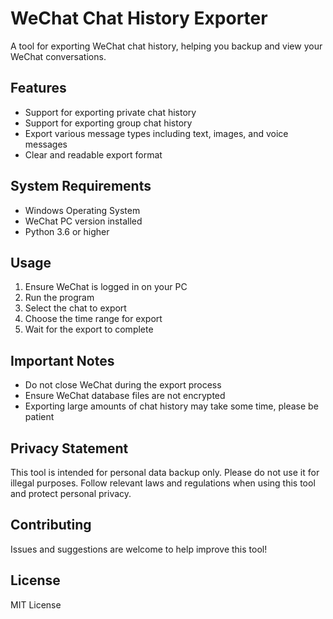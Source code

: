 # WeChat Chat History Exporter

A tool for exporting WeChat chat history, helping you backup and view your WeChat conversations.

## Features

- Support for exporting private chat history
- Support for exporting group chat history
- Export various message types including text, images, and voice messages
- Clear and readable export format

## System Requirements

- Windows Operating System
- WeChat PC version installed
- Python 3.6 or higher

## Usage

1. Ensure WeChat is logged in on your PC
2. Run the program
3. Select the chat to export
4. Choose the time range for export
5. Wait for the export to complete

## Important Notes

- Do not close WeChat during the export process
- Ensure WeChat database files are not encrypted
- Exporting large amounts of chat history may take some time, please be patient

## Privacy Statement

This tool is intended for personal data backup only. Please do not use it for illegal purposes. Follow relevant laws and regulations when using this tool and protect personal privacy.

## Contributing

Issues and suggestions are welcome to help improve this tool!

## License

MIT License
